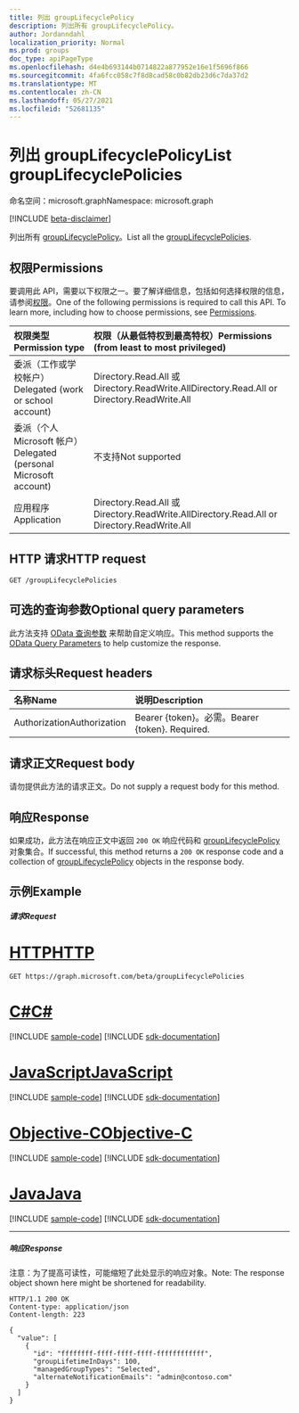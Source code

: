 ```yaml
---
title: 列出 groupLifecyclePolicy
description: 列出所有 groupLifecyclePolicy。
author: Jordanndahl
localization_priority: Normal
ms.prod: groups
doc_type: apiPageType
ms.openlocfilehash: d4e4b693144b0714822a877952e16e1f5696f866
ms.sourcegitcommit: 4fa6fcc058c7f8d8cad58c0b82db23d6c7da37d2
ms.translationtype: MT
ms.contentlocale: zh-CN
ms.lasthandoff: 05/27/2021
ms.locfileid: "52681135"
---
```

# <a name="list-grouplifecyclepolicies"></a><span data-ttu-id="0ed9e-103">列出 groupLifecyclePolicy</span><span class="sxs-lookup"><span data-stu-id="0ed9e-103">List groupLifecyclePolicies</span></span>

<span data-ttu-id="0ed9e-104">命名空间：microsoft.graph</span><span class="sxs-lookup"><span data-stu-id="0ed9e-104">Namespace: microsoft.graph</span></span>

[!INCLUDE [beta-disclaimer](../../includes/beta-disclaimer.md)]

<span data-ttu-id="0ed9e-105">列出所有 [groupLifecyclePolicy](../resources/grouplifecyclepolicy.md)。</span><span class="sxs-lookup"><span data-stu-id="0ed9e-105">List all the [groupLifecyclePolicies](../resources/grouplifecyclepolicy.md).</span></span>

## <a name="permissions"></a><span data-ttu-id="0ed9e-106">权限</span><span class="sxs-lookup"><span data-stu-id="0ed9e-106">Permissions</span></span>

<span data-ttu-id="0ed9e-p101">要调用此 API，需要以下权限之一。要了解详细信息，包括如何选择权限的信息，请参阅[权限](/graph/permissions-reference)。</span><span class="sxs-lookup"><span data-stu-id="0ed9e-p101">One of the following permissions is required to call this API. To learn more, including how to choose permissions, see [Permissions](/graph/permissions-reference).</span></span>


|<span data-ttu-id="0ed9e-109">权限类型</span><span class="sxs-lookup"><span data-stu-id="0ed9e-109">Permission type</span></span>      | <span data-ttu-id="0ed9e-110">权限（从最低特权到最高特权）</span><span class="sxs-lookup"><span data-stu-id="0ed9e-110">Permissions (from least to most privileged)</span></span>              |
|:--------------------|:---------------------------------------------------------|
|<span data-ttu-id="0ed9e-111">委派（工作或学校帐户）</span><span class="sxs-lookup"><span data-stu-id="0ed9e-111">Delegated (work or school account)</span></span> | <span data-ttu-id="0ed9e-112">Directory.Read.All 或 Directory.ReadWrite.All</span><span class="sxs-lookup"><span data-stu-id="0ed9e-112">Directory.Read.All or Directory.ReadWrite.All</span></span> |
|<span data-ttu-id="0ed9e-113">委派（个人 Microsoft 帐户）</span><span class="sxs-lookup"><span data-stu-id="0ed9e-113">Delegated (personal Microsoft account)</span></span> | <span data-ttu-id="0ed9e-114">不支持</span><span class="sxs-lookup"><span data-stu-id="0ed9e-114">Not supported</span></span> |
|<span data-ttu-id="0ed9e-115">应用程序</span><span class="sxs-lookup"><span data-stu-id="0ed9e-115">Application</span></span> | <span data-ttu-id="0ed9e-116">Directory.Read.All 或 Directory.ReadWrite.All</span><span class="sxs-lookup"><span data-stu-id="0ed9e-116">Directory.Read.All or Directory.ReadWrite.All</span></span> |

## <a name="http-request"></a><span data-ttu-id="0ed9e-117">HTTP 请求</span><span class="sxs-lookup"><span data-stu-id="0ed9e-117">HTTP request</span></span>
<!-- { "blockType": "ignored" } -->
```http
GET /groupLifecyclePolicies
```
## <a name="optional-query-parameters"></a><span data-ttu-id="0ed9e-118">可选的查询参数</span><span class="sxs-lookup"><span data-stu-id="0ed9e-118">Optional query parameters</span></span>
<span data-ttu-id="0ed9e-119">此方法支持 [OData 查询参数](/graph/query-parameters) 来帮助自定义响应。</span><span class="sxs-lookup"><span data-stu-id="0ed9e-119">This method supports the [OData Query Parameters](/graph/query-parameters) to help customize the response.</span></span>

## <a name="request-headers"></a><span data-ttu-id="0ed9e-120">请求标头</span><span class="sxs-lookup"><span data-stu-id="0ed9e-120">Request headers</span></span>
| <span data-ttu-id="0ed9e-121">名称</span><span class="sxs-lookup"><span data-stu-id="0ed9e-121">Name</span></span> | <span data-ttu-id="0ed9e-122">说明</span><span class="sxs-lookup"><span data-stu-id="0ed9e-122">Description</span></span> |
|:----------|:----------|
| <span data-ttu-id="0ed9e-123">Authorization</span><span class="sxs-lookup"><span data-stu-id="0ed9e-123">Authorization</span></span> | <span data-ttu-id="0ed9e-p102">Bearer {token}。必需。</span><span class="sxs-lookup"><span data-stu-id="0ed9e-p102">Bearer {token}. Required.</span></span> |

## <a name="request-body"></a><span data-ttu-id="0ed9e-126">请求正文</span><span class="sxs-lookup"><span data-stu-id="0ed9e-126">Request body</span></span>
<span data-ttu-id="0ed9e-127">请勿提供此方法的请求正文。</span><span class="sxs-lookup"><span data-stu-id="0ed9e-127">Do not supply a request body for this method.</span></span>

## <a name="response"></a><span data-ttu-id="0ed9e-128">响应</span><span class="sxs-lookup"><span data-stu-id="0ed9e-128">Response</span></span>

<span data-ttu-id="0ed9e-129">如果成功，此方法在响应正文中返回 `200 OK` 响应代码和 [groupLifecyclePolicy](../resources/grouplifecyclepolicy.md) 对象集合。</span><span class="sxs-lookup"><span data-stu-id="0ed9e-129">If successful, this method returns a `200 OK` response code and a collection of [groupLifecyclePolicy](../resources/grouplifecyclepolicy.md) objects in the response body.</span></span>

## <a name="example"></a><span data-ttu-id="0ed9e-130">示例</span><span class="sxs-lookup"><span data-stu-id="0ed9e-130">Example</span></span>

##### <a name="request"></a><span data-ttu-id="0ed9e-131">请求</span><span class="sxs-lookup"><span data-stu-id="0ed9e-131">Request</span></span>


# <a name="http"></a>[<span data-ttu-id="0ed9e-132">HTTP</span><span class="sxs-lookup"><span data-stu-id="0ed9e-132">HTTP</span></span>](#tab/http)
<!-- {
  "blockType": "request",
  "name": "get_grouplifecyclepolicy_2"
}-->
```msgraph-interactive
GET https://graph.microsoft.com/beta/groupLifecyclePolicies
```
# <a name="c"></a>[<span data-ttu-id="0ed9e-133">C#</span><span class="sxs-lookup"><span data-stu-id="0ed9e-133">C#</span></span>](#tab/csharp)
[!INCLUDE [sample-code](../includes/snippets/csharp/get-grouplifecyclepolicy-2-csharp-snippets.md)]
[!INCLUDE [sdk-documentation](../includes/snippets/snippets-sdk-documentation-link.md)]

# <a name="javascript"></a>[<span data-ttu-id="0ed9e-134">JavaScript</span><span class="sxs-lookup"><span data-stu-id="0ed9e-134">JavaScript</span></span>](#tab/javascript)
[!INCLUDE [sample-code](../includes/snippets/javascript/get-grouplifecyclepolicy-2-javascript-snippets.md)]
[!INCLUDE [sdk-documentation](../includes/snippets/snippets-sdk-documentation-link.md)]

# <a name="objective-c"></a>[<span data-ttu-id="0ed9e-135">Objective-C</span><span class="sxs-lookup"><span data-stu-id="0ed9e-135">Objective-C</span></span>](#tab/objc)
[!INCLUDE [sample-code](../includes/snippets/objc/get-grouplifecyclepolicy-2-objc-snippets.md)]
[!INCLUDE [sdk-documentation](../includes/snippets/snippets-sdk-documentation-link.md)]

# <a name="java"></a>[<span data-ttu-id="0ed9e-136">Java</span><span class="sxs-lookup"><span data-stu-id="0ed9e-136">Java</span></span>](#tab/java)
[!INCLUDE [sample-code](../includes/snippets/java/get-grouplifecyclepolicy-2-java-snippets.md)]
[!INCLUDE [sdk-documentation](../includes/snippets/snippets-sdk-documentation-link.md)]

---

##### <a name="response"></a><span data-ttu-id="0ed9e-137">响应</span><span class="sxs-lookup"><span data-stu-id="0ed9e-137">Response</span></span>

<span data-ttu-id="0ed9e-138">注意：为了提高可读性，可能缩短了此处显示的响应对象。</span><span class="sxs-lookup"><span data-stu-id="0ed9e-138">Note: The response object shown here might be shortened for readability.</span></span>
<!-- {
  "blockType": "response",
  "truncated": true,
  "@odata.type": "microsoft.graph.groupLifecyclePolicy",
  "isCollection": true
} -->
```http
HTTP/1.1 200 OK
Content-type: application/json
Content-length: 223

{
  "value": [
    {
      "id": "ffffffff-ffff-ffff-ffff-ffffffffffff",
      "groupLifetimeInDays": 100,
      "managedGroupTypes": "Selected",
      "alternateNotificationEmails": "admin@contoso.com"
    }
  ]
}
```

<!-- uuid: 8fcb5dbc-d5aa-4681-8e31-b001d5168d79
2015-10-25 14:57:30 UTC -->
<!--
{
  "type": "#page.annotation",
  "description": "List groupLifecyclePolicies",
  "keywords": "",
  "section": "documentation",
  "tocPath": "",
  "suppressions": [
  ]
}
-->
